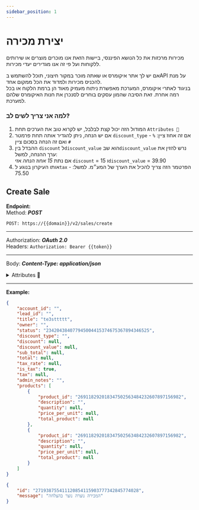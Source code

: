 ```yaml
---
sidebar_position: 1
---
```


# יצירת מכירה
מכירות מרכזות את כל הנושא הפיננסי, ביישות הזאת אנו מוכרים מוצרים או שירותים ללקוחות ועל פי זה אנו מגדירים יעדי מכירות.

אם יש לך אתר איקומרס או שאתה מוכר במקור חיצוני, תוכל להשתמש בAPI על מנת להכניס מכירות ולמדוד את הכל ממקום אחד.  
בניגוד לאתרי איקומרס, המערכת מאפשרת ניתוח מעמיק מאוד הן ברמת הלקוח או בכל רמה אחרת. זאת הסיבה שהמון עסקים בוחרים לסנכרן את חנות האיקומרס שלהם למערכת.

### למה אני צריך לשים לב?
1. המודול הזה יכול קצת לבלבל, יש לקרוא טוב את הערכים תחת ``Attributes 🤖``
2. אם יש הנחה, ניתן להגדיר אותה תחת פרמטר ``discount_type`` - אם זה אחוז ציין: ``%`` ואם זה הנחה בסכום ציין ``#``
3. ההבדל בין ``discount`` ל``discount_value`` הוא שב``discount_value`` נרש להזין את ערך ההנחה, למשל:  
אם נתת _15 אחוז הנחה_ אזי ``discount`` = 15 ו``discount_value`` = 39.90
4. אותו העיקרון בנוגע ל``tax`` - הפרטמר הזה צריך להכיל את הערך של המע״מ. למשל: 75.50

<div class="api-docs api-sec">

## Create Sale

**Endpoint:**  
Method: ***POST***
<div class="end-point"><code>POST: https://&#123;&#123;domain&#125;&#125;/v2/sales/create</code></div>

***
Authorization: ***OAuth 2.0***  
Headers: ``Authorization: Bearer {{token}}``
***
Body: ***Content-Type: application/json***

<details>
  <summary>Attributes 🤖</summary>
  <div class="api-att">

| Required | Key                     | Value     |                 Note                 |
| :------: | ----------------------- | --------- | :----------------------------------: |
|          | account_id              | `string`  |              שיוך ללקוח              |
|          | lead_id                 | `string`  |              שיוך לליד               |
|    ✓     | title                   | `string`  |   כותרת המכירה - למשל מכירה מהאתר    |
|          | owner                   | `string`  |  [מזהה משתמש](../users/users-list)   |
|    ✓     | status                  | `string`  | [מזהה סטטוס](../leads/lead-statuses) |
|          | discount_type           | `string`  |                % או #                |
|          | discount                | `number`  |              סכום הנחה               |
|          | discount_value          | `number`  |      ערך ההנחה - כמה יוצא בכסף       |
|          | sub_total               | `number`  |     סכום ביניים - לפני הנחה ומעמ     |
|    ✓     | total                   | `number`  |              סה״כ מכירה              |
|          | tax_rate                | `number`  |              אחוז מע״מ               |
|          | is_tax                  | `boolean` |           כולל מע״מ או לא            |
|          | tax                     | `number`  |               ערך מע״מ               |
|          | admin_notes             | `string`  |            הערות פנימיות             |
|          | products                | `array`   |                מוצרים                |
|          | products.product_id     | `string`  |              מזהה מוצר               |
|          | products.description    | `string`  |                תיאור                 |
|          | products.quantity       | `number`  |                יחידות                |
|          | products.price_per_unit | `number`  |             מחיר ליחידה              |
|          | products.total_product  | `number`  |              סה״כ מחיר               |

  </div>
</details>


***
**Example:**
```json title="Request - Status Code: 201 Created"
{
    "account_id": "",
    "lead_id": "",
    "title": "te3sttttt",
    "owner": "",
    "status": "234204384077945004415374675367894346525",
    "discount_type": "",
    "discount": null,
    "discount_value": null,
    "sub_total": null,
    "total": null,
    "tax_rate": null,
    "is_tax": true,
    "tax": null,
    "admin_notes": "",
    "products": [
        {
            "product_id": "269118292018347502563484232607897156982",
            "description": "",
            "quantity": null,
            "price_per_unit": null,
            "total_product": null
        },
        {
            "product_id": "269118292018347502563484232607897156982",
            "description": "",
            "quantity": null,
            "price_per_unit": null,
            "total_product": null
        }
    ]
}
```

```json title="Response"
{
    "id": "271938755411120854115903777342845774028",
    "message": "המכירה נוצרה נוצר בהצלחה"
}
```
</div>
